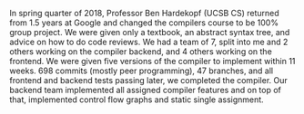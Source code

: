 In spring quarter of 2018, Professor Ben Hardekopf (UCSB CS) returned from 1.5 years at Google and changed the compilers course to be 100% group project. We were given only a textbook, an abstract syntax tree, and advice on how to do code reviews. We had a team of 7, split into me and 2 others working on the compiler backend, and 4 others working on the frontend. We were given five versions of the compiler to implement within 11 weeks.  698 commits (mostly peer programming), 47 branches, and all frontend and backend tests passing later, we completed the compiler.  Our backend team implemented all assigned compiler features and on top of that, implemented control flow graphs and static single assignment.
